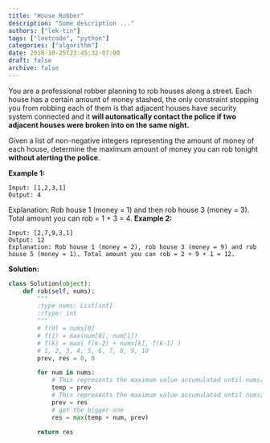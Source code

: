 ```yaml
---
title: "House Robber"
description: "Some description ..."
authors: ["lek-tin"]
tags: ["leetcode", "python"]
categories: ["algorithm"]
date: 2018-10-25T23:45:32-07:00
draft: false
archive: false
---
```

You are a professional robber planning to rob houses along a street. Each house has a certain amount of money stashed, the only constraint stopping you from robbing each of them is that adjacent houses have security system connected and it **will automatically contact the police if two adjacent houses were broken into on the same night.**

Given a list of non-negative integers representing the amount of money of each house, determine the maximum amount of money you can rob tonight **without alerting the police**.

**Example 1:**
```
Input: [1,2,3,1]
Output: 4
```
Explanation: Rob house 1 (money = 1) and then rob house 3 (money = 3). Total amount you can rob = 1 + 3 = 4.
**Example 2:**
```
Input: [2,7,9,3,1]
Output: 12
Explanation: Rob house 1 (money = 2), rob house 3 (money = 9) and rob house 5 (money = 1). Total amount you can rob = 2 + 9 + 1 = 12.
```
**Solution:**
```python
class Solution(object):
    def rob(self, nums):
        """
        :type nums: List[int]
        :rtype: int
        """
        # f(0) = nums[0]
        # f(1) = max(num[0], num[1])
        # f(k) = max( f(k-2) + nums[k], f(k-1) )
        # 1, 2, 3, 4, 5, 6, 7, 8, 9, 10
        prev, res = 0, 0

        for num in nums:
            # This represents the maximum value accumulated until nums[i-2]
            temp = prev
            # This represents the maximum value accumulated until nums[i-1]
            prev = res
            # get the bigger one
            res = max(temp + num, prev)

        return res
```